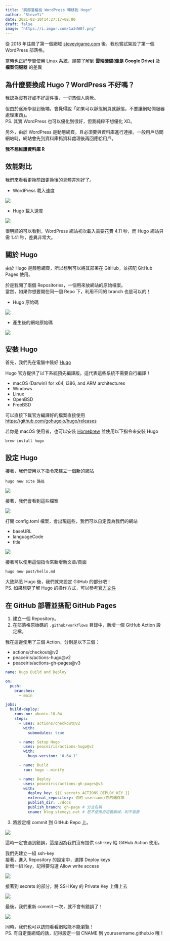 ```yaml
---
title: "將部落格從 WordPress 轉移到 Hugo"
author: "SteveYi"
date: 2021-02-10T14:27:17+08:00
draft: false
image: "https://i.imgur.com/1a3dW0f.png"
---
```


從 2018 年註冊了第一個網域 [steveyigame.com](https://whois.steveyi.net/whois/steveyigame.com) 後，我也嘗試架設了第一個 WordPress 部落格。

當時也正好學習使用 Linux 系統，順帶了解到 **雲端硬碟(像是 Google Drive)** 及 **檔案伺服器** 的差異

## 為什麼要換成 Hugo？WordPress 不好嗎？

我認為沒有好或不好這件事，一切憑個人感覺。

但由於逐漸學習到後端，會覺得說「如果可以靜態網頁就靜態，不要讓網站伺服器處理東西」。  
PS. 其實 WordPress 也可以優化到很好，但我純粹不想優化 XD。

另外，由於 WordPress 是動態網頁，且必須要與資料庫進行連接。一般用戶訪問網站時，網站會先到資料庫抓資料處理後再回應給用戶。

**我不想維護資料庫 R**

## 效能對比

我們來看看更換前跟更換後的具體差別好了。

- WordPress 載入速度

![](https://i.imgur.com/sNBNllD.jpg) 

- Hugo 載入速度

![](https://i.imgur.com/SxthIX9.png)

很明顯的可以看到，WordPress 網站初次載入需要花費 4.11 秒，而 Hugo 網站只需 1.41 秒，差異非常大。

## 關於 Hugo

由於 Hugo 是靜態網頁，所以想到可以將其部署在 GitHub，並搭配 GitHub Pages 使用。

於是我開了兩個 Repositories，一個用來放網站的原始檔案。  
當然，如果你想要開在同一個 Repo 下，利用不同的 branch 也是可以的！

- Hugo 原始碼

![](https://i.imgur.com/Ip6SEwt.png)

- 產生後的網站原始碼

![](https://i.imgur.com/ELvsgUd.png)

## 安裝 Hugo

首先，我們先在電腦中裝好 [Hugo](https://gohugo.io/)

Hugo 官方提供了以下系統預先編譯版，這代表這些系統不需要自行編譯！

- macOS (Darwin) for x64, i386, and ARM architectures
- Windows
- Linux
- OpenBSD
- FreeBSD

可以直接下載官方編譯好的檔案直接使用  
https://github.com/gohugoio/hugo/releases

若你是 macOS 使用者，也可以安裝 [Homebrew](https://brew.sh/) 並使用以下指令來安裝 Hugo
```
brew install hugo
```

## 設定 Hugo

接著，我們使用以下指令來建立一個新的網站
```
hugo new site 路徑
```
![](https://i.imgur.com/7zg789v.png)

接著，我們會看到這些檔案

![](https://i.imgur.com/ELrRBZY.png)

打開 config.toml 檔案，會出現這些，我們可以自定義為我們的網站
* baseURL
* languageCode
* title

![](https://i.imgur.com/x0zfGWq.png)

接著可以使用這個指令來新增新文章/頁面
```
hugo new post/hello.md
```

大致熟悉 Hugo 後，我們就來設定 GitHub 的部分吧！  
PS. 如果想更了解 Hugo 的操作方式，可以參考[官方文件](https://gohugo.io/getting-started/quick-start/)

## 在 GitHub 部署並搭配 GitHub Pages

1. 建立一個 Repository。  
2. 在部落格原始碼的 `.github/workflows` 目錄中，新增一個 GitHub Action 設定檔。

我在這邊使用了三個 Action，分別是以下三個：
- actions/checkout@v2
- peaceiris/actions-hugo@v2
- peaceiris/actions-gh-pages@v3

```yaml
name: Hugo Build and Deploy

on:
  push:
    branches:
      - main

jobs:
  build-deploy:
    runs-on: ubuntu-18.04
    steps:
      - uses: actions/checkout@v2
        with:
          submodules: true

      - name: Setup Hugo
        uses: peaceiris/actions-hugo@v2
        with:
          hugo-version: '0.64.1'

      - name: Build
        run: hugo --minify

      - name: Deploy
        uses: peaceiris/actions-gh-pages@v3
        with:
          deploy_key: ${{ secrets.ACTIONS_DEPLOY_KEY }}
          external_repository: 你的 username/你的儲存庫
          publish_dir: ./docs
          publish_branch: gh-page # 分支名稱
          cname: blog.steveyi.net # 若不使用自定義網域，則不需要
```

3. 將設定檔 commit 到 GitHub Repo 上。

![](https://i.imgur.com/TV5iCDF.png)

這時一定會遇到錯誤，這是因為我們沒有提供 ssh-key 給 GitHub Action 使用。

我們先建立一組 ssh-key  
接著，進入 Repository 的設定中，選擇 Deploy keys  
新增一組 Key，記得要勾選 Allow write access


![](https://i.imgur.com/QJ0PqtO.png)


接著到 secrets 的部分，將 SSH Key 的 Private Key 上傳上去  

![](https://i.imgur.com/7GbNJ2m.png)

最後，我們重新 commit 一次，就不會有錯誤了！

![](https://i.imgur.com/fJiQvwT.png)

同時，我們也可以訪問看看網站能不能瀏覽！  
PS. 有自定義網域的話，記得設定一個 CNAME 到 yourusername.github.io 哦！
